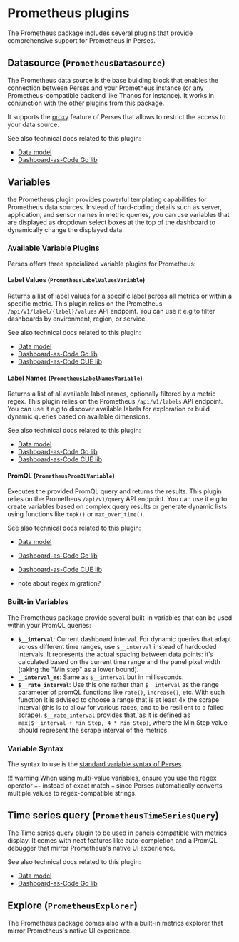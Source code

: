 # Prometheus plugins

The Prometheus package includes several plugins that provide comprehensive support for Prometheus in Perses.

## Datasource (`PrometheusDatasource`)

The Prometheus data source is the base building block that enables the connection between Perses and your Prometheus instance (or any Prometheus-compatible backend like Thanos for instance). It works in conjunction with the other plugins from this package.

It supports the [proxy](https://perses.dev/perses/docs/concepts/proxy/) feature of Perses that allows to restrict the access to your data source.

See also technical docs related to this plugin:

- [Data model](./model.md#datasource)
- [Dashboard-as-Code Go lib](./go-sdk/datasource.md)

## Variables

the Prometheus plugin provides powerful templating capabilities for Prometheus data sources. Instead of hard-coding details such as server, application, and sensor names in metric queries, you can use variables that are displayed as dropdown select boxes at the top of the dashboard to dynamically change the displayed data.

### Available Variable Plugins

Perses offers three specialized variable plugins for Prometheus:

#### Label Values (`PrometheusLabelValuesVariable`)

Returns a list of label values for a specific label across all metrics or within a specific metric. This plugin relies on the Prometheus `/api/v1/label/{label}/values` API endpoint. You can use it e.g to filter dashboards by environment, region, or service.

See also technical docs related to this plugin:

- [Data model](./model.md#prometheuslabelvaluesvariable)
- [Dashboard-as-Code Go lib](./go-sdk/variable/label-values.md)
- [Dashboard-as-Code CUE lib](./cue-sdk/variable/label-values.md)

#### Label Names (`PrometheusLabelNamesVariable`)

Returns a list of all available label names, optionally filtered by a metric regex. This plugin relies on the Prometheus `/api/v1/labels` API endpoint. You can use it e.g to discover available labels for exploration or build dynamic queries based on available dimensions.

See also technical docs related to this plugin:

- [Data model](./model.md#prometheuslabelnamesvariable)
- [Dashboard-as-Code Go lib](./go-sdk/variable/label-names.md)
- [Dashboard-as-Code CUE lib](./cue-sdk/variable/label-names.md)

#### PromQL (`PrometheusPromQLVariable`)

Executes the provided PromQL query and returns the results. This plugin relies on the Prometheus `/api/v1/query` API endpoint. You can use it e.g to create variables based on complex query results or generate dynamic lists using functions like `topk()` or `max_over_time()`.

See also technical docs related to this plugin:

- [Data model](./model.md#prometheuspromqlvariable)
- [Dashboard-as-Code Go lib](./go-sdk/variable/promql.md)
- [Dashboard-as-Code CUE lib](./cue-sdk/variable/promql.md)


- note about regex migration?

### Built-in Variables

The Prometheus package provide several built-in variables that can be used within your PromQL queries:

- **`$__interval`**: Current dashboard interval. For dynamic queries that adapt across different time ranges, use `$__interval` instead of hardcoded intervals. It represents the actual spacing between data points: it’s calculated based on the current time range and the panel pixel width (taking the "Min step" as a lower bound).
- **`__interval_ms`**: Same as `$__interval` but in milliseconds.
- **`$__rate_interval`**: Use this one rather than `$__interval` as the range parameter of promQL functions like `rate()`, `increase()`, etc. With such function it is advised to choose a range that is at least 4x the scrape interval (this is to allow for various races, and to be resilient to a failed scrape). `$__rate_interval` provides that, as it is defined as `max($__interval + Min Step, 4 * Min Step)`, where the Min Step value should represent the scrape interval of the metrics.

### Variable Syntax

The syntax to use is the [standard variable syntax of Perses](https://perses.dev/perses/docs/concepts/variable/#using-variables).

!!! warning
	When using multi-value variables, ensure you use the regex operator `=~` instead of exact match `=` since Perses automatically converts multiple values to regex-compatible strings.

## Time series query (`PrometheusTimeSeriesQuery`)

The Time series query plugin to be used in panels compatible with metrics display. It comes with neat features like auto-completion and a PromQL debugger that mirror Prometheus's native UI experience.

See also technical docs related to this plugin:
- [Data model](./model.md#query)
- [Dashboard-as-Code Go lib](./go-sdk/query.md)

## Explore (`PrometheusExplorer`)

The Prometheus package comes also with a built-in metrics explorer that mirror Prometheus's native UI experience.

